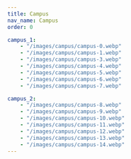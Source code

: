 ```yaml
---
title: Campus
nav_name: Campus
order: 0

campus_1:
    - "/images/campus/campus-0.webp"
    - "/images/campus/campus-1.webp"
    - "/images/campus/campus-3.webp"
    - "/images/campus/campus-4.webp"
    - "/images/campus/campus-5.webp"
    - "/images/campus/campus-6.webp"
    - "/images/campus/campus-7.webp"

campus_2:
    - "/images/campus/campus-8.webp"
    - "/images/campus/campus-9.webp"
    - "/images/campus/campus-10.webp"
    - "/images/campus/campus-11.webp"
    - "/images/campus/campus-12.webp"
    - "/images/campus/campus-13.webp"
    - "/images/campus/campus-14.webp"
---
```


<text-image :images="campus_1">
<template v-slot:left>

## For out-of-the-box thinking,
# Step out of your box
<br/>

Located on 80 secluded acres and nestled within
the breathtaking, pine-covered hills of East
Texas, our campus provides a one-of-a-kind
environment where your mind (and body) can
freely wander. A spot where fresh air and fresh
thought mingle.

But don't let the serene and majestic setting fool you. The PCDworks
campus is home to a full complement of state-of-the-art engineering,
prototyping, and testing facilities, and is staffed by some of the brightest
minds in the business.

We've hosted scores of Immersive Ideation™ sessions and have provided
expertise in new product development to some of the largest companies in
the world. Our quiet, isolated location is recognized as an ideal spot for
fostering creativity and sparking imaginative ideation and collaborative
thinking that yields accelerated breakthrough solutions.

</template>
</text-image>

<image-text :images="campus_2">
<template v-slot:right>

## Experience if for
# Yourself
<br/>

All are welcome to visit our campus. Come by yourself or bring your team to
stroll the grounds, see what we're working on, and explore all the ways you
can experience out-of-the-box thinking. Schedule your visit today.

</template>
</image-text>